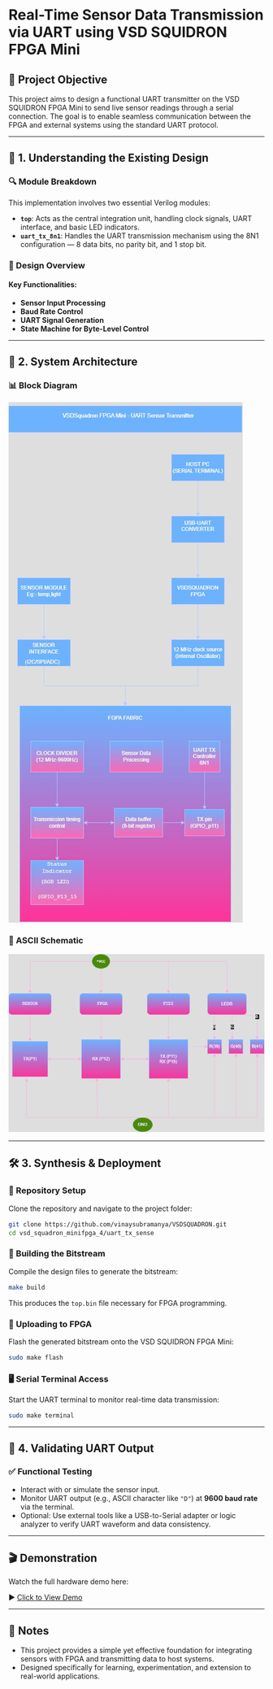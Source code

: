# Real-Time Sensor Data Transmission via UART using VSD SQUIDRON FPGA Mini

## 🎯 Project Objective

This project aims to design a functional UART transmitter on the VSD SQUIDRON FPGA Mini to send live sensor readings through a serial connection. The goal is to enable seamless communication between the FPGA and external systems using the standard UART protocol.

---

## 📘 1. Understanding the Existing Design

### 🔍 Module Breakdown

This implementation involves two essential Verilog modules:

- **`top`**: Acts as the central integration unit, handling clock signals, UART interface, and basic LED indicators.
- **`uart_tx_8n1`**: Handles the UART transmission mechanism using the 8N1 configuration — 8 data bits, no parity bit, and 1 stop bit.

### 🧠 Design Overview

#### Key Functionalities:
- **Sensor Input Processing**
- **Baud Rate Control**
- **UART Signal Generation**
- **State Machine for Byte-Level Control**

---

## 🧱 2. System Architecture

### 📊 Block Diagram

![Block Diagram](https://github.com/vinaysubramanya/VSDSQUADRON/blob/main/uart_tx_sense/blockdiagramuart.jpg)

### 🧾 ASCII Schematic

![Circuit Diagram](https://github.com/vinaysubramanya/VSDSQUADRON/blob/main/uart_tx_sense/cicruitdiagram.png)

---

## 🛠️ 3. Synthesis & Deployment

### 📂 Repository Setup

Clone the repository and navigate to the project folder:

```bash
git clone https://github.com/vinaysubramanya/VSDSQUADRON.git
cd vsd_squadron_minifpga_4/uart_tx_sense
```

### 🔧 Building the Bitstream

Compile the design files to generate the bitstream:

```bash
make build
```
This produces the `top.bin` file necessary for FPGA programming.

### 🚀 Uploading to FPGA

Flash the generated bitstream onto the VSD SQUIDRON FPGA Mini:

```bash
sudo make flash
```

### 🖥️ Serial Terminal Access

Start the UART terminal to monitor real-time data transmission:

```bash
sudo make terminal
```

---

## 📡 4. Validating UART Output

### ✅ Functional Testing

- Interact with or simulate the sensor input.
- Monitor UART output (e.g., ASCII character like `"D"`) at **9600 baud rate** via the terminal.
- Optional: Use external tools like a USB-to-Serial adapter or logic analyzer to verify UART waveform and data consistency.

---

## 🎬 Demonstration

Watch the full hardware demo here:

▶️ [Click to View Demo](https://drive.google.com/file/d/1Va9m0Ph3c5LruW6TbAxQjprSipHgXmQI/view?usp=drive_link)

---

## 📌 Notes

- This project provides a simple yet effective foundation for integrating sensors with FPGA and transmitting data to host systems.
- Designed specifically for learning, experimentation, and extension to real-world applications.
